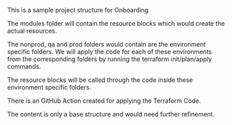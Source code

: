This is a sample project structure for Onboarding 

The modules folder will contain the resource blocks which would create the actual resources.

The nonprod, qa and prod folders would contain are the environment specific folders. We will apply the code for each of these environments from the corresponding folders by running the terraform init/plan/apply commands.

The resource blocks will be called through the code inside these environment specific folders.

There is an GitHub Action created for applying the Terraform Code.

The content is only a base structure and would need further refinement.
